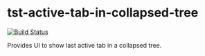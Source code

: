 # tst-active-tab-in-collapsed-tree

[![Build Status](https://travis-ci.org/piroor/tst-active-tab-in-collapsed-tree.svg?branch=master)](https://travis-ci.org/piroor/tst-active-tab-in-collapsed-tree)

Provides UI to show last active tab in a collapsed tree.
